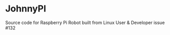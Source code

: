 JohnnyPI
========

Source code for Raspberry Pi Robot built from Linux User &amp; Developer issue #132
